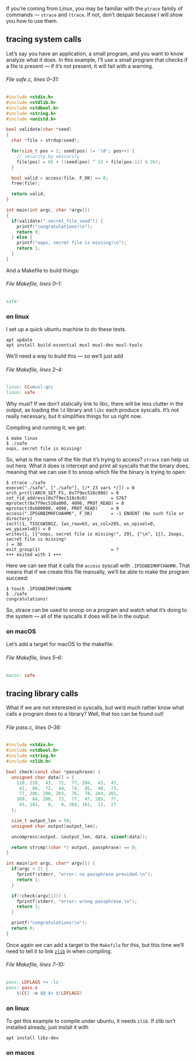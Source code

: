 If you’re coming from Linux, you may be familiar with the `ptrace` family of commands — `strace` and `ltrace`. If not, don’t despair because I will show you how to use them.

## tracing system calls

Let’s say you have an application, a small program, and you want to know analyze what it does. In this example, I’ll use a small program that checks if a file is present — if it’s not present, it will fail with a warning.

###### File safe.c, lines 0–31:

```c
#include <stdio.h>
#include <stdlib.h>
#include <stdbool.h>
#include <string.h>
#include <unistd.h>

bool validate(char *seed)
{
  char *file = strdup(seed);

  for(size_t pos = 1; seed[pos] != '\0'; pos++) {
    // security by obscurity
    file[pos] = 65 + ((seed[pos] ^ 33 + file[pos-1]) % 26);
  }

  bool valid = access(file, F_OK) == 0;
  free(file);

  return valid;
}

int main(int argc, char *argv[])
{
  if(validate(".secret_file_seed")) {
    printf("congratulations!\n");
    return 0;
  } else {
    printf("oops, secret file is missing!\n");
    return 1;
  }
}
```

And a Makefile to build things:

###### File Makefile, lines 0–1:

```makefile
safe:
```

### on linux

I set up a quick ubuntu machine to do these tests.

    apt update
    apt install build-essential musl musl-dev musl-tools

We’ll need a way to build this — so we’ll just add

###### File Makefile, lines 2–4:

```makefile
linux: CC=musl-gcc
linux: safe
```

Why musl? If we don’t statically link to libc, there will be less clutter in the output, as loading the `ld` library and `libc` each produce syscalls. It’s not really necessary, but it simplifies things for us right now.

Compiling and running it, we get:

    $ make linux
    $ ./safe
    oops, secret file is missing!

So, what is the name of the file that it’s trying to access? `strace` can help us out here. What it does is intercept and print all syscalls that the binary does, meaning that we can use it to snoop which file the binary is trying to open:

    $ strace ./safe
    execve("./safe", ["./safe"], [/* 23 vars */]) = 0
    arch_prctl(ARCH_SET_FS, 0x7f9ec510c088) = 0
    set_tid_address(0x7f9ec510c0c0)         = 5767
    mprotect(0x7f9ec510a000, 4096, PROT_READ) = 0
    mprotect(0x600000, 4096, PROT_READ)     = 0
    access(".IPSGNBIMHFCHAHMK", F_OK)       = -1 ENOENT (No such file or directory)
    ioctl(1, TIOCGWINSZ, {ws_row=63, ws_col=205, ws_xpixel=0, ws_ypixel=0}) = 0
    writev(1, [{"oops, secret file is missing!", 29}, {"\n", 1}], 2oops, secret file is missing!
    ) = 30
    exit_group(1)                           = ?
    +++ exited with 1 +++

Here we can see that it calls the `access` syscall with `.IPSGNBIMHFCHAHMK`. That means that if we create this file manually, we’ll be able to make the program succeed:

    $ touch .IPSGNBIMHFCHAHMK
    $ ./safe
    congratulations!

So, strace can be used to snoop on a program and watch what it’s doing to the system — all of the syscalls it does will be in the output.

### on macOS

Let’s add a target for macOS to the makefile:

###### File Makefile, lines 5–6:

```makefile
macos: safe
```

## tracing library calls

What if we are not interested in syscalls, but we’d much rather know what calls a program does to a library? Well, that too can be found out!

###### File pass.c, lines 0–36:

```c
#include <stdio.h>
#include <stdbool.h>
#include <string.h>
#include <zlib.h>

bool check(const char *passphrase) {
  unsigned char data[] = {
    120, 218,  43,  72,  77, 204,  43,  45,
     41,  86,  72,  44,  74,  85,  40,  73,
     77, 206, 200, 203,  76,  78, 204, 201,
    169,  84, 200,  73,  77,  47, 205,  77,
     45, 102,   0,   0, 204, 161,  12,  27
  };

  size_t output_len = 50;
  unsigned char output[output_len];

  uncompress(output, &output_len, data, sizeof(data));

  return strcmp((char *) output, passphrase) == 0;
}

int main(int argc, char* argv[]) {
  if(argc < 2) {
    fprintf(stderr, "error: no passphrase provided.\n");
    return 1;
  }

  if(!check(argv[1])) {
    fprintf(stderr, "error: wrong passphrase.\n");
    return 1;
  }

  printf("congratulations!\n");
  return 0;
}
```

Once again we can add a target to the `Makefile` for this, but this time we’ll need to tell it to link [`zlib`](http://zlib.net) in when compiling.

###### File Makefile, lines 7–10:

```makefile
pass: LDFLAGS += -lz
pass: pass.o
	$(CC) -o $@ $< $(LDFLAGS)
```

### on linux

To get this example to compile under ubuntu, it needs `zlib`. If zlib isn’t installed already, just install it with

    apt install libz-dev

### on macos
